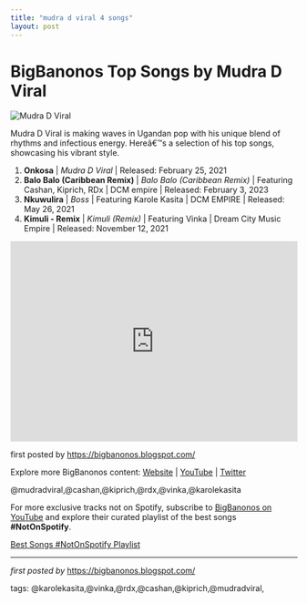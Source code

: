 ```yaml
---
title: "mudra d viral 4 songs"
layout: post
---
```

<h1>BigBanonos Top Songs by Mudra D Viral</h1>
<img src="https://i0.wp.com/mbu.ug/wp-content/uploads/2023/03/Ava-Peace-4-edited.jpg?fit=1440%2C900&ssl=1" alt="Mudra D Viral"> <p>Mudra D Viral is making waves in Ugandan pop with his unique blend of rhythms and infectious energy. Hereâ€™s a selection of his top songs, showcasing his vibrant style.</p> <ol> <li><strong>Onkosa</strong> | <em>Mudra D Viral</em> | Released: February 25, 2021</li> <li><strong>Balo Balo (Caribbean Remix)</strong> | <em>Balo Balo (Caribbean Remix)</em> | Featuring Cashan, Kiprich, RDx | DCM empire | Released: February 3, 2023</li> <li><strong>Nkuwulira</strong> | <em>Boss</em> | Featuring Karole Kasita | DCM EMPIRE | Released: May 26, 2021</li> <li><strong>Kimuli - Remix</strong> | <em>Kimuli (Remix)</em> | Featuring Vinka | Dream City Music Empire | Released: November 12, 2021</li>
</ol> <div> <iframe src="https://open.spotify.com/embed/playlist/7pMi41Cf5wELwQhapKycfL?utm_source=generator" width="100%" height="352" frameborder="0" allow="autoplay; clipboard-write; encrypted-media; fullscreen; picture-in-picture" loading="lazy"></iframe>
</div> <p>first posted by <a href="https://bigbanonos.blogspot.com/">https://bigbanonos.blogspot.com/</a></p> <div> <p>Explore more BigBanonos content: <a href="https://bigbanonos.blogspot.com/">Website</a> | <a href="https://www.youtube.com/@BigBanonos">YouTube</a> | <a href="https://x.com/bigbanonos">Twitter</a></p>
</div> <!-- Tags -->
<p>@mudradviral,@cashan,@kiprich,@rdx,@vinka,@karolekasita</p>


<!--Subscribe and Playlist Links-->
<div>
    <p>For more exclusive tracks not on Spotify, subscribe to <a href="https://www.youtube.com/@BigBanonos" target="_blank">BigBanonos on YouTube</a> and explore their curated playlist of the best songs <strong>#NotOnSpotify</strong>.</p>
    <p><a href="https://www.youtube.com/playlist?list=PLtuNtuTatqI0kFahUCbtbfenC_ET5O_tr" target="_blank">Best Songs #NotOnSpotify Playlist<br /></a></p></div>

<hr />

<p><em>first posted by</em> <a href="https://bigbanonos.blogspot.com/" rel="noopener" target="_new">https://bigbanonos.blogspot.com/</a></p>

<p>tags: @karolekasita,@vinka,@rdx,@cashan,@kiprich,@mudradviral,</p>

